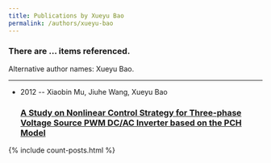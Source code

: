 ```yaml
---
title: Publications by Xueyu Bao
permalink: /authors/xueyu-bao
---
```


<h3 id="number-posts">There are ... items referenced.</h3>
<p id='info-authors'>Alternative author names: Xueyu Bao.</p>
<hr />
<ul class="post-list">
<li><span class='post-meta'>2012 -- Xiaobin Mu, Jiuhe Wang, Xueyu Bao</span><h3><a class='post-link' href="{{ site.baseurl }}/a-study-on-nonlinear-control-strategy-for-three-phase-voltage-source-pwm-dc-ac-inverter-based-on-the-pch-model">A Study on Nonlinear Control Strategy for Three-phase Voltage Source PWM DC/AC Inverter based on the PCH Model</a></h3></li>

</ul>
{% include count-posts.html %}
